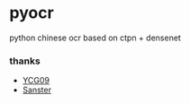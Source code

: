 # pyocr
python chinese ocr based on ctpn + densenet
### thanks
- [YCG09](https://github.com/YCG09/chinese_ocr)
- [Sanster](https://github.com/Sanster/DeepOcrService)
